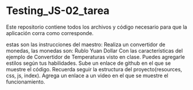 # Testing_JS-02_tarea

Este repositorio contiene todos los archivos y código necesario para que la aplicación corra como corresponde.

estas son las instrucciones del maestro:
Realiza un convertidor de monedas, las monedas son:
Rublo
Yuan
Dollar
Con las características del ejemplo de Convertidor de Temperaturas visto en clase. Puedes agregarle estilos según tus habilidades.
Sube un enlace de github en el que se muestre el código. Recuerda seguir la estructura del proyecto(resources, css, js, index). Agrega un enlace a un video en el que se muestre el funcionamiento.

